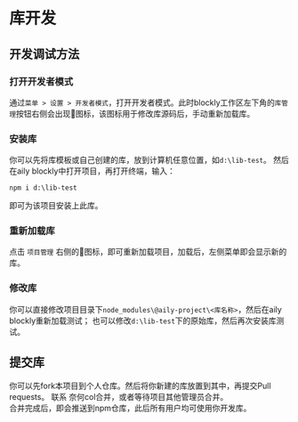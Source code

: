# 库开发  

## 开发调试方法  

### 打开开发者模式
通过`菜单 > 设置 > 开发者模式`，打开开发者模式。此时blockly工作区左下角的`库管理`按钮右侧会出现🔁图标，该图标用于修改库源码后，手动重新加载库。

### 安装库
你可以先将库模板或自己创建的库，放到计算机任意位置，如`d:\lib-test`。
然后在aily blockly中打开项目，再打开终端，输入：
```
npm i d:\lib-test
```
即可为该项目安装上此库。

### 重新加载库
点击 `项目管理` 右侧的🔁图标，即可重新加载项目，加载后，左侧菜单即会显示新的库。

### 修改库
你可以直接修改项目目录下`node_modules\@aily-project\<库名称>`，然后在aily blockly重新加载测试；
也可以修改`d:\lib-test`下的原始库，然后再次安装库测试。

## 提交库 
你可以先fork本项目到个人仓库。然后将你新建的库放置到其中，再提交Pull requests。
联系 奈何col合并，或者等待项目其他管理员合并。  
合并完成后，即会推送到npm仓库，此后所有用户均可使用你开发库。